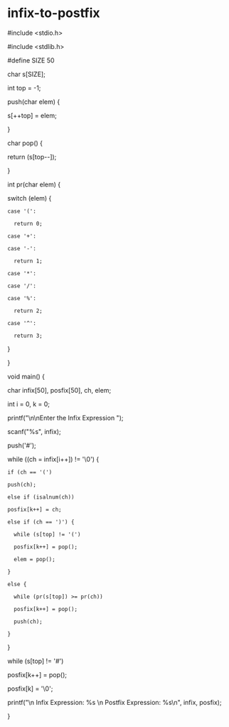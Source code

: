 # infix-to-postfix

#include <stdio.h>

#include <stdlib.h>

#define SIZE 50


char s[SIZE];

int top = -1;

push(char elem) {

  s[++top] = elem;
  
}

char pop() {

  return (s[top--]);
  
}

int pr(char elem) {

  switch (elem) {
        
    case '(':
    
      return 0;
      
    case '+':
    
    case '-':
    
      return 1;
      
    case '*':
    
    case '/':
    
    case '%':
    
      return 2;
      
    case '^':
    
      return 3;
      
  }
  
}

void main() {

  char infix[50], posfix[50], ch, elem;
  
  int i = 0, k = 0;
  
  printf("\n\nEnter the Infix Expression ");
  
  scanf("%s", infix);
  
  
  push('#');
  
  while ((ch = infix[i++]) != '\0') {
  
    if (ch == '(')
    
    push(ch);
    
    else if (isalnum(ch))
    
    posfix[k++] = ch;
    
    else if (ch == ')') {
    
      while (s[top] != '(')
      
      posfix[k++] = pop();
      
      elem = pop();
      
    }
    
    else {
    
      while (pr(s[top]) >= pr(ch))
      
      posfix[k++] = pop();
      
      push(ch);
      
    }
    
  }
  
  while (s[top] != '#')
  
  posfix[k++] = pop();
  
  posfix[k] = '\0';
  
  printf("\n Infix Expression: %s \n Postfix Expression: %s\n", infix, posfix);

}
